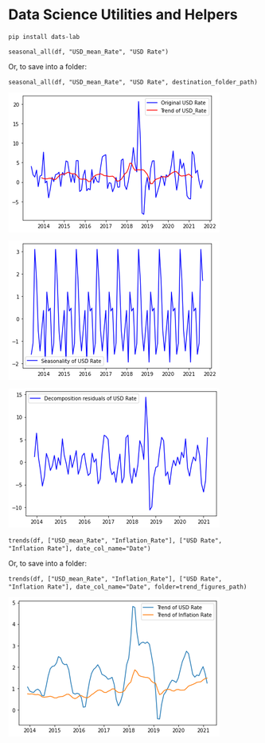 # Data Science Utilities and Helpers

```
pip install dats-lab
```

```
seasonal_all(df, "USD_mean_Rate", "USD Rate")
```
Or, to save into a folder:
```
seasonal_all(df, "USD_mean_Rate", "USD Rate", destination_folder_path)
```

![seasonal_all_1.png](./images/seasonal_all_1.png)

![seasonal_all_2.png](./images/seasonal_all_2.png)

![seasonal_all_3.png](./images/seasonal_all_3.png)

```
trends(df, ["USD_mean_Rate", "Inflation_Rate"], ["USD Rate", "Inflation Rate"], date_col_name="Date")
``` 
Or, to save into a folder:
```
trends(df, ["USD_mean_Rate", "Inflation_Rate"], ["USD Rate", "Inflation Rate"], date_col_name="Date", folder=trend_figures_path)
```

![trends.png](./images/trends.png)
